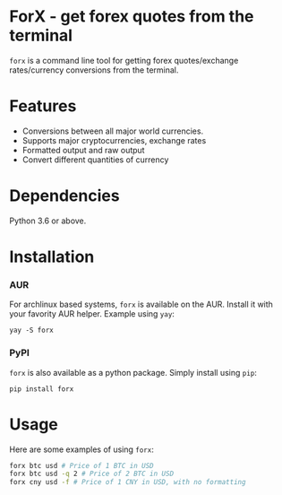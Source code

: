 # ForX - get forex quotes from the terminal

`forx` is a command line tool for getting forex quotes/exchange rates/currency conversions from the terminal.

# Features

- Conversions between all major world currencies.
- Supports major cryptocurrencies, exchange rates
- Formatted output and raw output
- Convert different quantities of currency

# Dependencies

Python 3.6 or above.

# Installation

### AUR

For archlinux based systems, `forx` is available on the AUR. Install it with your favority AUR helper. Example using `yay`:

```
yay -S forx
```

### PyPI

`forx` is also available as a python package. Simply install using `pip`:

```
pip install forx
```

# Usage

Here are some examples of using `forx`:

```bash
forx btc usd # Price of 1 BTC in USD
forx btc usd -q 2 # Price of 2 BTC in USD
forx cny usd -f # Price of 1 CNY in USD, with no formatting
```